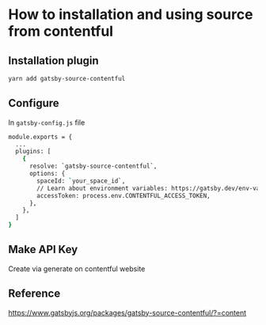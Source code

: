 # How to installation and using source from contentful

## Installation plugin

```bash
yarn add gatsby-source-contentful
```

## Configure

In `gatsby-config.js` file

```bash
module.exports = {
  ...
  plugins: [
    {
      resolve: `gatsby-source-contentful`,
      options: {
        spaceId: `your_space_id`,
        // Learn about environment variables: https://gatsby.dev/env-vars
        accessToken: process.env.CONTENTFUL_ACCESS_TOKEN,
      },
    },
  ]
}
```

## Make API Key

Create via generate on contentful website

## Reference

<https://www.gatsbyjs.org/packages/gatsby-source-contentful/?=content>
